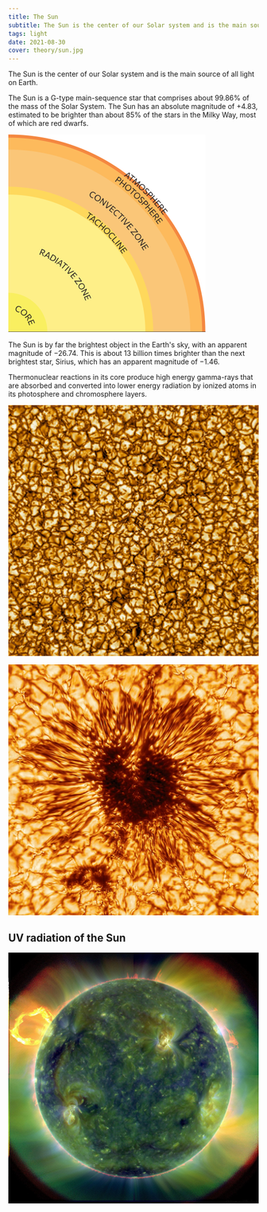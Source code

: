 ```yaml
---
title: The Sun
subtitle: The Sun is the center of our Solar system and is the main source of all light on Earth.
tags: light
date: 2021-08-30
cover: theory/sun.jpg
---
```


The Sun is the center of our Solar system and is the main source of all light on Earth.

The Sun is a G-type main-sequence star that comprises about 99.86% of the mass of the Solar System. The Sun has an absolute magnitude of +4.83, estimated to be brighter than about 85% of the stars in the Milky Way, most of which are red dwarfs.

![svg](./sun.svg)

The Sun is by far the brightest object in the Earth's sky, with an apparent magnitude of −26.74. This is about 13 billion times brighter than the next brightest star, Sirius, which has an apparent magnitude of −1.46.

Thermonuclear reactions in its core produce high energy gamma-rays that are absorbed and converted into lower energy radiation by ionized atoms in its photosphere and chromosphere layers.

![](./sun-granules.jpg)

![](./Sunspot.jpg)

## UV radiation of the Sun

![](./extreme_ultraviolet_sun.jpg)